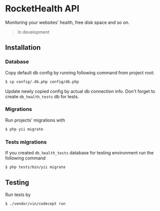 RocketHealth API
============================

Monitoring your websites' health, free disk space and so on.

> In development

## Installation

### Database

Copy default db config by running following command from project root:
```bash
$ cp config/.db.php config/db.php
```

Update newly copied config by actual db connection info. Don't forget to create `db_health_tests` db for tests.

### Migrations

Run projects' migrations with
```bash
$ php yii migrate
```

### Tests migrations

If you created `db_health_tests` database for testing environment run the following command
```bash
$ php tests/bin/yii migrate
```

## Testing

Run tests by
```bash
$ ./vendor/vin/codecept run
```
